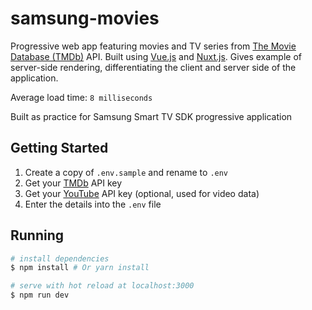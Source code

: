 # samsung-movies

Progressive web app featuring movies and TV series from [The Movie Database (TMDb)](https://developers.themoviedb.org/3) API. Built using [Vue.js](https://github.com/vuejs/vue) and [Nuxt.js](https://github.com/nuxt/nuxt.js). Gives example of server-side rendering, differentiating the client and server side of the application. 

Average load time: `8 milliseconds`

Built as practice for Samsung Smart TV SDK progressive application

## Getting Started

1. Create a copy of `.env.sample` and rename to `.env`
2. Get your [TMDb](https://developers.themoviedb.org/3) API key
3. Get your [YouTube](https://developers.google.com/youtube/v3/getting-started) API key (optional, used for video data)
4. Enter the details into the `.env` file

## Running

``` bash
# install dependencies
$ npm install # Or yarn install

# serve with hot reload at localhost:3000
$ npm run dev
```
